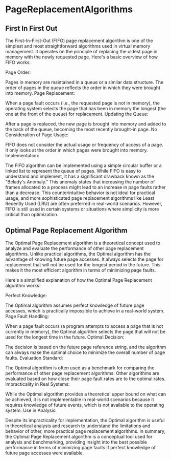 # PageReplacementAlgorithms

## First In First Out

The First-In-First-Out (FIFO) page replacement algorithm is one of the simplest and most straightforward algorithms used in virtual memory management. It operates on the principle of replacing the oldest page in memory with the newly requested page. Here's a basic overview of how FIFO works:

Page Order:

Pages in memory are maintained in a queue or a similar data structure.
The order of pages in the queue reflects the order in which they were brought into memory.
Page Replacement:

When a page fault occurs (i.e., the requested page is not in memory), the operating system selects the page that has been in memory the longest (the one at the front of the queue) for replacement.
Updating the Queue:

After a page is replaced, the new page is brought into memory and added to the back of the queue, becoming the most recently brought-in page.
No Consideration of Page Usage:

FIFO does not consider the actual usage or frequency of access of a page. It only looks at the order in which pages were brought into memory.
Implementation:

The FIFO algorithm can be implemented using a simple circular buffer or a linked list to represent the queue of pages.
While FIFO is easy to understand and implement, it has a significant drawback known as the "Belady's Anomaly." This anomaly states that increasing the number of frames allocated to a process might lead to an increase in page faults rather than a decrease. This counterintuitive behavior is not ideal for practical usage, and more sophisticated page replacement algorithms like Least Recently Used (LRU) are often preferred in real-world scenarios. However, FIFO is still used in certain systems or situations where simplicity is more critical than optimization.

## Optimal Page Replacement Algorithm

The Optimal Page Replacement algorithm is a theoretical concept used to analyze and evaluate the performance of other page replacement algorithms. Unlike practical algorithms, the Optimal algorithm has the advantage of knowing future page accesses. It always selects the page for replacement that will not be used for the longest period in the future. This makes it the most efficient algorithm in terms of minimizing page faults.

Here's a simplified explanation of how the Optimal Page Replacement algorithm works:

Perfect Knowledge:

The Optimal algorithm assumes perfect knowledge of future page accesses, which is practically impossible to achieve in a real-world system.
Page Fault Handling:

When a page fault occurs (a program attempts to access a page that is not currently in memory), the Optimal algorithm selects the page that will not be used for the longest time in the future.
Optimal Decision:

The decision is based on the future page reference string, and the algorithm can always make the optimal choice to minimize the overall number of page faults.
Evaluation Standard:

The Optimal algorithm is often used as a benchmark for comparing the performance of other page replacement algorithms. Other algorithms are evaluated based on how close their page fault rates are to the optimal rates.
Impracticality in Real Systems:

While the Optimal algorithm provides a theoretical upper bound on what can be achieved, it is not implementable in real-world scenarios because it requires knowledge of future events, which is not available to the operating system.
Use in Analysis:

Despite its impracticality for implementation, the Optimal algorithm is useful in theoretical analysis and research to understand the limitations and behavior of other, more practical page replacement algorithms.
In summary, the Optimal Page Replacement algorithm is a conceptual tool used for analysis and benchmarking, providing insight into the best possible performance in terms of minimizing page faults if perfect knowledge of future page accesses were available.





